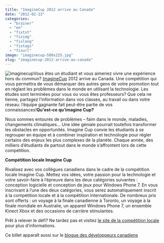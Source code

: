 ```yaml
---
title: "ImagineCup 2012 arrive au Canada"
date: "2012-02-13"
categories: 
  - "brainer"
  - "en"
  - "fixtxt"
  - "fiximg"
  - "fixlang"
  - "fixtags"
  - "fixurl"
image: "imaginecup-580x225.jpg"
slug: "imaginecup-2012-arrive-au-canada"
---
```


![](images/imaginecup-580x225.jpg "imaginecup")Vous êtes un étudiant et vous aimeriez vivre une expérience hors du commun? [ImagineCup](https://www.microsoft.com/canada/fr/imaginecup/default.aspx) 2012 arrive au Canada. Une compétition qui vous permettra de vous démarquer des autres gens de votre promotion tout en réglant les problèmes dans le monde en utilisant la technologie. Les études sont terminées pour vous ou vous êtes professeurs? Que cela ne tienne, partagez l’information dans vos classes, au travail ou dans votre réseau: l’équipe gagnante fait peut-être partie de vos connaissances!**Qu'est-ce qu’imagine Cup?**

Nous sommes entourés de problèmes – faim dans le monde, maladies, changements climatiques... Une idée géniale pourrait toutefois transformer les obstacles en opportunités. Imagine Cup convie les étudiants à se regrouper en équipe et à combiner inspiration et technologie pour régler certains des enjeux les plus complexes de la planète. Chaque année, des milliers d’étudiants de partout dans le monde s’affrontent lors de cette compétition.

**Compétition locale Imagine Cup**

Rivalisez avec vos collègues canadiens dans le cadre de la compétition locale Imagine Cup. Mettez vos idées, votre passion pour la technologie et votre savoir-faire à l’épreuve dans les deux catégories suivantes : conception logicielle et conception de jeux pour Windows Phone 7. En vous inscrivant à l’une des deux catégories, vous serez automatiquement inscrit à la compétition locale et à la compétition internationale. De nombreux prix sont offerts : un voyage à la finale canadienne à Toronto, un voyage à la finale mondiale en Australie, un appareil Windows Phone 7, un ensemble Kinect Xbox et des occasions de carrière stimulantes.

Prêt à relever le défi? Ne tardez pas et visitez [le site de la compétition locale](https://www.microsoft.com/canada/fr/imaginecup/default.aspx) pour plus d’informations.

Ce billet apparaît aussi sur le [blogue des développeurs canadiens](https://blogs.msdn.com/b/cdndevsfr/)
